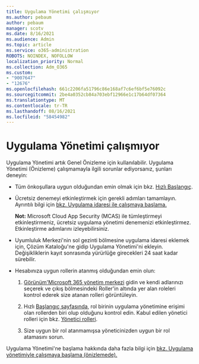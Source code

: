 ```yaml
---
title: Uygulama Yönetimi çalışmıyor
ms.author: pebaum
author: pebaum
manager: scotv
ms.date: 8/16/2021
ms.audience: Admin
ms.topic: article
ms.service: o365-administration
ROBOTS: NOINDEX, NOFOLLOW
localization_priority: Normal
ms.collection: Adm_O365
ms.custom:
- "9007647"
- "12676"
ms.openlocfilehash: 661c2206fa51796c86e168af7c6ef6bf5e76092c
ms.sourcegitcommit: 2be4a0352cb84a703ebf12966e1c17b64df07364
ms.translationtype: MT
ms.contentlocale: tr-TR
ms.lasthandoff: 08/16/2021
ms.locfileid: "58454982"
---
```

# <a name="app-governance-is-not-working"></a>Uygulama Yönetimi çalışmıyor

Uygulama Yönetimi artık Genel Önizleme için kullanılabilir. Uygulama Yönetimi (Önizleme) çalışmamayla ilgili sorunlar ediyorsanız, şunları deneyin:

- Tüm önkoşullara uygun olduğundan emin olmak için bkz. [Hızlı Başlangıç](https://docs.microsoft.com/microsoft-365/compliance/app-governance-get-started).

- Ücretsiz denemeyi etkinleştirmek için gerekli adımları tamamlayın. Ayrıntılı bilgi için [bkz. Uygulama idaresi ile çalışmaya başlama.](https://docs.microsoft.com/microsoft-365/compliance/app-governance-get-started#add-app-governance-to-your-microsoft-365-account) 

    **Not:** Microsoft Cloud App Security (MCAS) ile tümleştirmeyi etkinleştirmeniz, ücretsiz uygulama yönetimi denemenizi etkinleştirmez. Etkinleştirme adımlarını izleyebilirsiniz.

- Uyumluluk Merkezi'nin sol gezinti bölmesine uygulama idaresi eklemek için, Çözüm Kataloğu'ne gidip Uygulama Yönetimi'ni ekleyin. Değişikliklerin kayıt sonrasında yürürlüğe girecekleri 24 saat kadar sürebilir.

- Hesabınıza uygun rollerin atanmış olduğundan emin olun:

    1. [Görünüm'Microsoft 365 yönetim merkezi](https://admin.microsoft.com/Adminportal/Home#/users) gidin ve kendi adlarınızı seçerek ve çıkış bölmesindeki Roller'in altında yer alan  roleleri kontrol ederek size atanan rolleri görüntüleyin.

    1. Hızlı [Başlangıç sayfasında,](https://aka.ms/appgovernancepreview) rol birinin uygulama yönetimine erişimi olan rollerden biri olup olduğunu kontrol edin. Kabul edilen yönetici rolleri için bkz. [Yönetici rolleri](https://docs.microsoft.com/microsoft-365/compliance/app-governance-get-started#administrator-roles). 

    1. Size uygun bir rol atanmamışsa yöneticinizden uygun bir rol atamasını sorun.

Uygulama Yönetimi'ne başlama hakkında daha fazla bilgi için [bkz. Uygulama yönetimiyle çalışmaya başlama (önizlemede).](https://docs.microsoft.com/microsoft-365/compliance/app-governance-get-started)